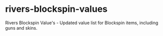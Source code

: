 # rivers-blockspin-values
Rivers Blockspin Value's - Updated value list for Blockspin items, including guns and skins.
